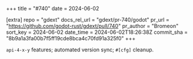 +++
title = "#740"
date = 2024-06-02

[extra]
repo = "gdext"
docs_rel_url = "gdext/pr-740/godot"
pr_url = "https://github.com/godot-rust/gdext/pull/740"
pr_author = "Bromeon"
sort_key = 2024-06-02
date_time = 2024-06-02T18:26:38Z
commit_sha = "8b9a1a3fa00b7f5ff19cde8bca4c70fd91a325f0"
+++

`api-4-x-y` features; automated version sync; `#[cfg]` cleanup.
